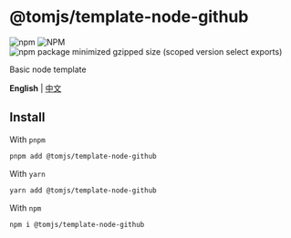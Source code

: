 # @tomjs/template-node-github

![npm](https://img.shields.io/npm/v/%40tomjs/template-node-github) ![NPM](https://img.shields.io/npm/l/%40tomjs%2Ftemplate-node-github) ![npm package minimized gzipped size (scoped version select exports)](https://img.shields.io/bundlejs/size/%40tomjs/template-node-github)

Basic node template

**English** | [中文](./README.zh_CN.md)

## Install

With `pnpm`

```bash
pnpm add @tomjs/template-node-github
```

With `yarn`

```bash
yarn add @tomjs/template-node-github
```

With `npm`

```bash
npm i @tomjs/template-node-github
```
